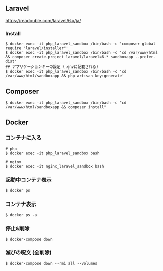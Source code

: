 ## Laravel

https://readouble.com/laravel/6.x/ja/

### Install

```
$ docker exec -it php_laravel_sandbox /bin/bash -c 'composer global require "laravel/installer"'
$ docker exec -it php_laravel_sandbox /bin/bash -c 'cd /var/www/html && composer create-project laravel/laravel=6.* sandboxapp --prefer-dist'
## アプリケーションキーの設定 (.envに記載される)
$ docker exec -it php_laravel_sandbox /bin/bash -c 'cd /var/www/html/sandboxapp && php artisan key:generate'
```


## Composer

```
$ docker exec -it php_laravel_sandbox /bin/bash -c "cd /var/www/html/sandboxapp && composer install"
```

## Docker
### コンテナに入る
``` 
# php
$ docker exec -it php_laravel_sandbox bash

# nginx
$ docker exec -it nginx_laravel_sandbox bash
```

### 起動中コンテナ表示
```
$ docker ps
```

### コンテナ表示
```
$ docker ps -a
```

### 停止&削除
```
$ docker-compose down
```

### 滅びの呪文 (全削除)
```
$ docker-compose down --rmi all --volumes
```
